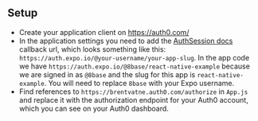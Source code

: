 ## Setup

- Create your application client on https://auth0.com/
- In the application settings you need to add the [AuthSession docs](https://docs.expo.io/versions/latest/sdk/auth-session.html) callback url, which looks something like this: `https://auth.expo.io/@your-username/your-app-slug`. In the app code we have `https://auth.expo.io/@8base/react-native-example` because we are signed in as `@8base` and the slug for this app is `react-native-example`. You will need to replace `8base` with your Expo username.
- Find references to `https://brentvatne.auth0.com/authorize` in `App.js` and replace it with the authorization endpoint for your Auth0 account, which you can see on your Auth0 dashboard.
